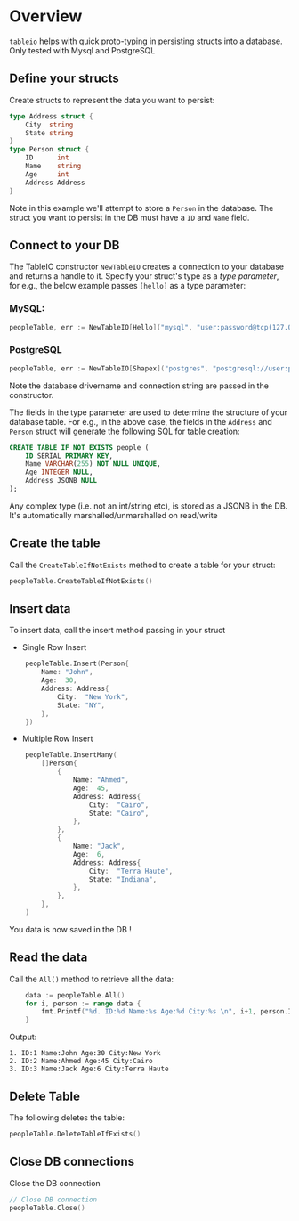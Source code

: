 # Overview 

`tableio` helps with quick proto-typing in persisting structs into a database. Only tested with Mysql and PostgreSQL

## Define your structs

Create structs to represent the data you want to persist:

```go
type Address struct {
	City  string
	State string
}
type Person struct {
	ID      int
	Name    string
	Age     int
	Address Address
}
```

Note in this example we'll attempt to store a `Person` in the database. The struct you want to persist in the DB must have a `ID` and `Name` field.

## Connect to your DB

The TableIO constructor `NewTableIO` creates a connection to your database and returns a handle to it. Specify your struct's type as a *type parameter*, for e.g., the below example passes `[hello]` as a type parameter:

### MySQL:

```go
peopleTable, err := NewTableIO[Hello]("mysql", "user:password@tcp(127.0.01:3306)/mydb")
```

### PostgreSQL
```go
peopleTable, err := NewTableIO[Shapex]("postgres", "postgresql://user:password@127.0.01/ark?sslmode=disable")
```

Note the database drivername and connection string are passed in the constructor.

The fields in the type parameter are used to determine the structure of your database table. For e.g., in the above case, the fields in the `Address` and `Person` struct will generate the following SQL for table creation:


```sql
CREATE TABLE IF NOT EXISTS people (
	ID SERIAL PRIMARY KEY,
	Name VARCHAR(255) NOT NULL UNIQUE,
	Age INTEGER NULL,
	Address JSONB NULL
);
```

Any complex type (i.e. not an int/string etc), is stored as a JSONB in the DB. It's automatically marshalled/unmarshalled on read/write


## Create the table

Call the `CreateTableIfNotExists` method to create a table for your struct:

```go
peopleTable.CreateTableIfNotExists()
```

## Insert data 
To insert data, call the insert method passing in your struct

- Single Row Insert

```go
	peopleTable.Insert(Person{
		Name: "John",
		Age:  30,
		Address: Address{
			City:  "New York",
			State: "NY",
		},
	})
```
- Multiple Row Insert
```go
	peopleTable.InsertMany(
		[]Person{
			{
				Name: "Ahmed",
				Age:  45,
				Address: Address{
					City:  "Cairo",
					State: "Cairo",
				},
			},
			{
				Name: "Jack",
				Age:  6,
				Address: Address{
					City:  "Terra Haute",
					State: "Indiana",
				},
			},
		},
	)
```

You data is now saved in the DB !


## Read the data 

Call the `All()` method to retrieve all the data:

```go
	data := peopleTable.All()
	for i, person := range data {
		fmt.Printf("%d. ID:%d Name:%s Age:%d City:%s \n", i+1, person.ID, person.Name, person.Age, person.Address.City)
	}
```

Output:
```
1. ID:1 Name:John Age:30 City:New York
2. ID:2 Name:Ahmed Age:45 City:Cairo
3. ID:3 Name:Jack Age:6 City:Terra Haute

```
## Delete Table
The following deletes the table:

```go
peopleTable.DeleteTableIfExists()
```

## Close DB connections

Close the DB connection

```go
// Close DB connection
peopleTable.Close()
```
